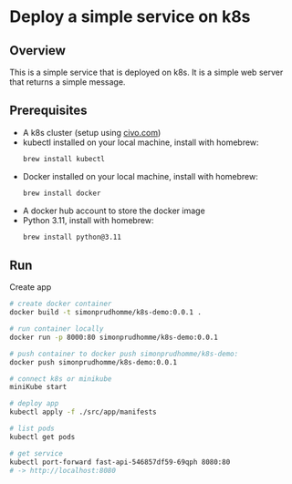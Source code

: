 # Deploy a simple service on k8s

## Overview
This is a simple service that is deployed on k8s. It is a simple web server that returns a simple message.

## Prerequisites
- A k8s cluster (setup using [civo.com](https://www.civo.com/))
- kubectl installed on your local machine, install with homebrew:
  ```bash
  brew install kubectl
  ```
- Docker installed on your local machine, install with homebrew:
  ```bash
  brew install docker
  ```
- A docker hub account to store the docker image
- Python 3.11, install with homebrew:
  ```bash
  brew install python@3.11
  ```

## Run

Create app
```bash
# create docker container
docker build -t simonprudhomme/k8s-demo:0.0.1 .

# run container locally
docker run -p 8000:80 simonprudhomme/k8s-demo:0.0.1

# push container to docker push simonprudhomme/k8s-demo:
docker push simonprudhomme/k8s-demo:0.0.1
```

```bash
# connect k8s or minikube
miniKube start
```

```bash
# deploy app
kubectl apply -f ./src/app/manifests

# list pods
kubectl get pods

# get service
kubectl port-forward fast-api-546857df59-69qph 8080:80
# -> http://localhost:8080
```